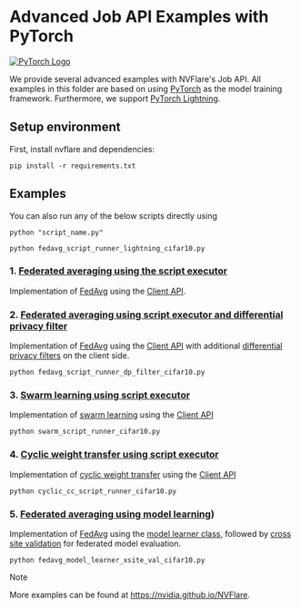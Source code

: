 # Advanced Job API Examples with PyTorch

[![PyTorch Logo](https://upload.wikimedia.org/wikipedia/commons/c/c6/PyTorch_logo_black.svg)](https://pytorch.org)

We provide several advanced examples with NVFlare's Job API. 
All examples in this folder are based on using [PyTorch](https://pytorch.org/) as the model training framework.
Furthermore, we support [PyTorch Lightning](https://lightning.ai).

## Setup environment
First, install nvflare and dependencies:
```commandline
pip install -r requirements.txt
```

## Examples
You can also run any of the below scripts directly using
```commandline
python "script_name.py"
```

```commandline
python fedavg_script_runner_lightning_cifar10.py
```
### 1. [Federated averaging using the script executor](./fedavg_script_runner_cifar10.py)
Implementation of [FedAvg](https://arxiv.org/abs/1602.05629) using the [Client API](https://nvflare.readthedocs.io/en/main/programming_guide/execution_api_type/client_api.html).


### 2. [Federated averaging using script executor and differential privacy filter](./fedavg_script_runner_dp_filter_cifar10.py)
Implementation of [FedAvg](https://arxiv.org/abs/1602.05629) using the [Client API](https://nvflare.readthedocs.io/en/main/programming_guide/execution_api_type/client_api.html)
with additional [differential privacy filters](https://arxiv.org/abs/1910.00962) on the client side.
```commandline
python fedavg_script_runner_dp_filter_cifar10.py
```
### 3. [Swarm learning using script executor](./swarm_script_runner_cifar10.py)
Implementation of [swarm learning](https://www.nature.com/articles/s41586-021-03583-3) using the [Client API](https://nvflare.readthedocs.io/en/main/programming_guide/execution_api_type/client_api.html)
```commandline
python swarm_script_runner_cifar10.py
```
### 4. [Cyclic weight transfer using script executor](./cyclic_cc_script_runner_cifar10.py)
Implementation of [cyclic weight transfer](https://arxiv.org/abs/1709.05929) using the [Client API](https://nvflare.readthedocs.io/en/main/programming_guide/execution_api_type/client_api.html)
```commandline
python cyclic_cc_script_runner_cifar10.py
```
### 5. [Federated averaging using model learning](./fedavg_model_learner_xsite_val_cifar10.py))
Implementation of [FedAvg](https://arxiv.org/abs/1602.05629) using the [model learner class](https://nvflare.readthedocs.io/en/main/programming_guide/execution_api_type/model_learner.html),
followed by [cross site validation](https://nvflare.readthedocs.io/en/main/programming_guide/controllers/cross_site_model_evaluation.html)
for federated model evaluation.
```commandline
python fedavg_model_learner_xsite_val_cifar10.py
```

> [!NOTE]
> More examples can be found at https://nvidia.github.io/NVFlare.
